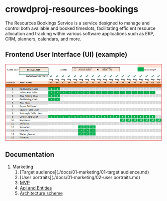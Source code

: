 # crowdproj-resources-bookings
The Resources Bookings Service is a service designed to manage and control both available and booked timeslots, facilitating efficient resource allocation and tracking within various software applications such as ERP, CRM, planners, calendars, and more.

## Frontend User Interface (UI) (example)
![img.png](docs/01-marketing/resources/img.png)

## Documentation
1. Marketing
    1. [Target audience](./docs/01-marketing/01-target audience.md)
    2. [User portraits](./docs/01-marketing/02-user portraits.md)
    3. [MVP](./docs/01-marketing/03-mvp.md)
    4. [Api and Entities](./docs/02-architecture/01-Api%20and%20Entities.md)
    5. [Architecture scheme](./docs/02-architecture/02-architecture%20scheme.md)